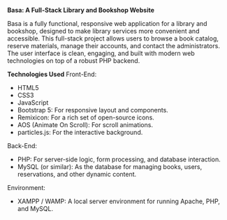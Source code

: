 **Basa: A Full-Stack Library and Bookshop Website**

Basa is a fully functional, responsive web application for a library and bookshop, designed to make library services more convenient and accessible. This full-stack project allows users to browse a book catalog, reserve materials, manage their accounts, and contact the administrators. The user interface is clean, engaging, and built with modern web technologies on top of a robust PHP backend.

**Technologies Used**
Front-End:
  - HTML5
  - CSS3
  - JavaScript
  - Bootstrap 5: For responsive layout and components.
  - Remixicon: For a rich set of open-source icons.
  - AOS (Animate On Scroll): For scroll animations.
  - particles.js: For the interactive background.

Back-End:
  - PHP: For server-side logic, form processing, and database interaction.
  - MySQL (or similar): As the database for managing books, users, reservations, and other dynamic content.

Environment:
  - XAMPP / WAMP: A local server environment for running Apache, PHP, and MySQL.


